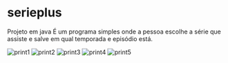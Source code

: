 # serieplus
Projeto em java
É um programa simples onde a pessoa escolhe a série que assiste e salve em qual temporada e episódio está.

![print1](https://user-images.githubusercontent.com/23384348/143472826-715c7ce1-0b50-4089-a453-f03fa7a59104.png)
![print2](https://user-images.githubusercontent.com/23384348/143472872-722ad068-9394-4f22-b6be-155f65a6e876.png)
![print3](https://user-images.githubusercontent.com/23384348/143472910-8cb5110c-38d2-4391-8670-768337290efe.png)
![print4](https://user-images.githubusercontent.com/23384348/143472932-560debd4-397a-4248-852c-f24ad7fba5a6.png)
![print5](https://user-images.githubusercontent.com/23384348/143472945-90723af2-2ffe-45d0-8d81-75887dc2aac9.png)
